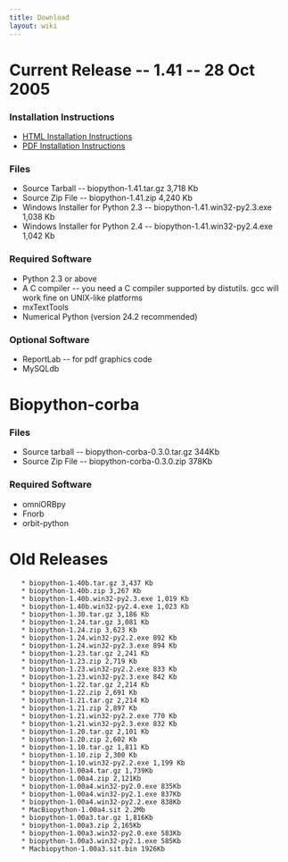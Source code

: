 ```yaml
---
title: Download
layout: wiki
---
```


Current Release -- 1.41 -- 28 Oct 2005
======================================

### Installation Instructions

-   [HTML Installation Instructions](Installation.html "wikilink")
-   [PDF Installation Instructions](Installation.pdf "wikilink")

### Files

-   Source Tarball -- biopython-1.41.tar.gz 3,718 Kb
-   Source Zip File -- biopython-1.41.zip 4,240 Kb
-   Windows Installer for Python 2.3 -- biopython-1.41.win32-py2.3.exe
    1,038 Kb
-   Windows Installer for Python 2.4 -- biopython-1.41.win32-py2.4.exe
    1,042 Kb

### Required Software

-   Python 2.3 or above
-   A C compiler -- you need a C compiler supported by distutils. gcc
    will work fine on UNIX-like platforms
-   mxTextTools
-   Numerical Python (version 24.2 recommended)

### Optional Software

-   ReportLab -- for pdf graphics code
-   MySQLdb

Biopython-corba
===============

### Files

-   Source tarball -- biopython-corba-0.3.0.tar.gz 344Kb
-   Source Zip File -- biopython-corba-0.3.0.zip 378Kb

### Required Software

-   omniORBpy
-   Fnorb
-   orbit-python

Old Releases
============

`   * biopython-1.40b.tar.gz 3,437 Kb`  
`   * biopython-1.40b.zip 3,267 Kb`  
`   * biopython-1.40b.win32-py2.3.exe 1,019 Kb`  
`   * biopython-1.40b.win32-py2.4.exe 1,023 Kb`  
`   * biopython-1.30.tar.gz 3,186 Kb`  
`   * biopython-1.24.tar.gz 3,081 Kb`  
`   * biopython-1.24.zip 3,623 Kb`  
`   * biopython-1.24.win32-py2.2.exe 892 Kb`  
`   * biopython-1.24.win32-py2.3.exe 894 Kb`  
`   * biopython-1.23.tar.gz 2,241 Kb`  
`   * biopython-1.23.zip 2,719 Kb`  
`   * biopython-1.23.win32-py2.2.exe 833 Kb`  
`   * biopython-1.23.win32-py2.3.exe 842 Kb`  
`   * biopython-1.22.tar.gz 2,214 Kb`  
`   * biopython-1.22.zip 2,691 Kb`  
`   * biopython-1.21.tar.gz 2,214 Kb`  
`   * biopython-1.21.zip 2,897 Kb`  
`   * biopython-1.21.win32-py2.2.exe 770 Kb`  
`   * biopython-1.21.win32-py2.3.exe 832 Kb`  
`   * biopython-1.20.tar.gz 2,101 Kb`  
`   * biopython-1.20.zip 2,602 Kb`  
`   * biopython-1.10.tar.gz 1,811 Kb`  
`   * biopython-1.10.zip 2,300 Kb`  
`   * biopython-1.10.win32-py2.2.exe 1,199 Kb`  
`   * biopython-1.00a4.tar.gz 1,739Kb`  
`   * biopython-1.00a4.zip 2,121Kb`  
`   * biopython-1.00a4.win32-py2.0.exe 835Kb`  
`   * biopython-1.00a4.win32-py2.1.exe 837Kb`  
`   * biopython-1.00a4.win32-py2.2.exe 838Kb`  
`   * MacBiopython-1.00a4.sit 2.2Mb`  
`   * biopython-1.00a3.tar.gz 1,816Kb`  
`   * biopython-1.00a3.zip 2,165Kb`  
`   * biopython-1.00a3.win32-py2.0.exe 583Kb`  
`   * biopython-1.00a3.win32-py2.1.exe 585Kb`  
`   * Macbiopython-1.00a3.sit.bin 1926Kb`

